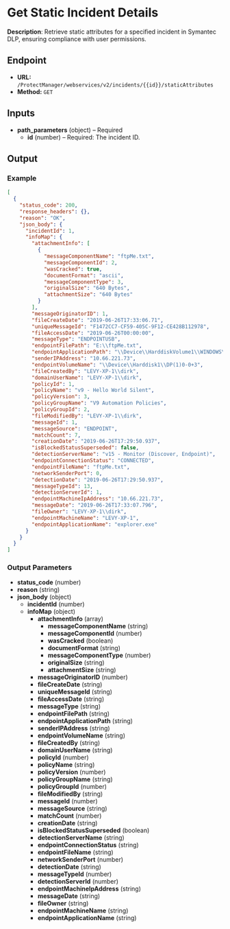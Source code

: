 # Get Static Incident Details

**Description**: Retrieve static attributes for a specified incident in Symantec DLP, ensuring compliance with user permissions.

## Endpoint

- **URL:** `/ProtectManager/webservices/v2/incidents/{{id}}/staticAttributes`
- **Method:** `GET`
## Inputs

- **path_parameters** (object) – Required
  - **id** (number) – Required: The incident ID.
## Output

### Example

```json
[
  {
    "status_code": 200,
    "response_headers": {},
    "reason": "OK",
    "json_body": {
      "incidentId": 1,
      "infoMap": {
        "attachmentInfo": [
          {
            "messageComponentName": "ftpMe.txt",
            "messageComponentId": 2,
            "wasCracked": true,
            "documentFormat": "ascii",
            "messageComponentType": 3,
            "originalSize": "640 Bytes",
            "attachmentSize": "640 Bytes"
          }
        ],
        "messageOriginatorID": 1,
        "fileCreateDate": "2019-06-26T17:33:06.71",
        "uniqueMessageId": "F1472CC7-CF59-405C-9F12-CE428B112978",
        "fileAccessDate": "2019-06-26T00:00:00",
        "messageType": "ENDPOINTUSB",
        "endpointFilePath": "E:\\ftpMe.txt",
        "endpointApplicationPath": "\\Device\\HarddiskVolume1\\WINDOWS\\explorer.exe",
        "senderIPAddress": "10.66.221.73",
        "endpointVolumeName": "\\Device\\Harddisk1\\DP(1)0-0+3",
        "fileCreatedBy": "LEVY-XP-1\\dirk",
        "domainUserName": "LEVY-XP-1\\dirk",
        "policyId": 1,
        "policyName": "v9 - Hello World Silent",
        "policyVersion": 3,
        "policyGroupName": "V9 Automation Policies",
        "policyGroupId": 2,
        "fileModifiedBy": "LEVY-XP-1\\dirk",
        "messageId": 1,
        "messageSource": "ENDPOINT",
        "matchCount": 7,
        "creationDate": "2019-06-26T17:29:50.937",
        "isBlockedStatusSuperseded": false,
        "detectionServerName": "v15 - Monitor (Discover, Endpoint)",
        "endpointConnectionStatus": "CONNECTED",
        "endpointFileName": "ftpMe.txt",
        "networkSenderPort": 0,
        "detectionDate": "2019-06-26T17:29:50.937",
        "messageTypeId": 13,
        "detectionServerId": 1,
        "endpointMachineIpAddress": "10.66.221.73",
        "messageDate": "2019-06-26T17:33:07.796",
        "fileOwner": "LEVY-XP-1\\dirk",
        "endpointMachineName": "LEVY-XP-1",
        "endpointApplicationName": "explorer.exe"
      }
    }
  }
]
```
### Output Parameters

- **status_code** (number)
- **reason** (string)
- **json_body** (object)
  - **incidentId** (number)
  - **infoMap** (object)
    - **attachmentInfo** (array)
      - **messageComponentName** (string)
      - **messageComponentId** (number)
      - **wasCracked** (boolean)
      - **documentFormat** (string)
      - **messageComponentType** (number)
      - **originalSize** (string)
      - **attachmentSize** (string)
    - **messageOriginatorID** (number)
    - **fileCreateDate** (string)
    - **uniqueMessageId** (string)
    - **fileAccessDate** (string)
    - **messageType** (string)
    - **endpointFilePath** (string)
    - **endpointApplicationPath** (string)
    - **senderIPAddress** (string)
    - **endpointVolumeName** (string)
    - **fileCreatedBy** (string)
    - **domainUserName** (string)
    - **policyId** (number)
    - **policyName** (string)
    - **policyVersion** (number)
    - **policyGroupName** (string)
    - **policyGroupId** (number)
    - **fileModifiedBy** (string)
    - **messageId** (number)
    - **messageSource** (string)
    - **matchCount** (number)
    - **creationDate** (string)
    - **isBlockedStatusSuperseded** (boolean)
    - **detectionServerName** (string)
    - **endpointConnectionStatus** (string)
    - **endpointFileName** (string)
    - **networkSenderPort** (number)
    - **detectionDate** (string)
    - **messageTypeId** (number)
    - **detectionServerId** (number)
    - **endpointMachineIpAddress** (string)
    - **messageDate** (string)
    - **fileOwner** (string)
    - **endpointMachineName** (string)
    - **endpointApplicationName** (string)